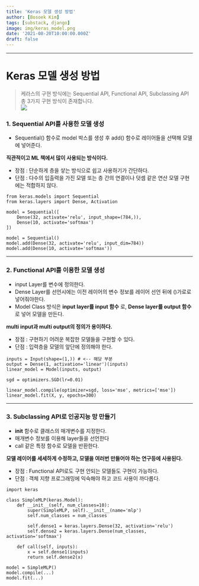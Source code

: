 ```yaml
---
title: 'Keras 모델 생성 방법'
author: [Bosoek Kim]
tags: [substack, django]
image: img/keras_model.png
date: '2021-08-20T10:00:00.000Z'
draft: false
---
```


---

# Keras 모델 생성 방법
> 케라스의 구현 방식에는 Sequential API, Functional API, Subclassing API 총 3가지 구현 방식이 존재합니다.   
> <img src='https://wikidocs.net/images/page/106897/1_WzwKtnA0LEhiCGdWTTpLaA.png'>

### 1. Sequential API를 사용한 모델 생성

* Sequential() 함수로 model 박스를 생성 후 add() 함수로 레이어들을 선택해 모델에 넣어준다.

__직관적이고 ML 책에서 많이 사용되는 방식이다.__

* 장점 : 단순하게 층을 샇는 방식으로 쉽고 사용하기가 간단하다.
* 단점 : 다수의 입출력을 가진 모델 또는 층 간의 연결이나 덧셈 같은 연산 모델 구현에는 적합하지 않다.

```
from keras.models import Sequential
from keras.layers import Dense, Activation

model = Sequential([
    Dense(32, activate='relu', input_shape=(784,)),
    Dense(10, activate='softmax')
])
```
```
model = Sequential()
model.add(Dense(32, activate='relu', input_dim=784))
model.add(Dense(10, activate='softmax'))
```


***

### 2. Functional API를 이용한 모델 생성
* input Layer를 변수에 정의한다.
* Dense Layer를 선언시에는 이전 레이어의 변수 정보를 레이어 선언 뒤에 ()가로로 넣어줘야한다.
* Model Class 방식은 __input layer를 input 함수__ 로, __Dense layer를 output 함수__ 로 넣어 모델을 만든다.

__multi input과 multi output의 정의가 용이하다.__

* 장점 : 구현하기 어려운 복잡한 모델들을 구현할 수 있다.
* 단점 : 입력층을 모델의 앞단에 정의해야 한다.

```
inputs = Input(shape=(1,)) # <-- 해당 부분
output = Dense(1, activation='linear')(inputs)
linear_model = Model(inputs, output)

sgd = optimizers.SGD(lr=0.01)

linear_model.compile(optimizer=sgd, loss='mse', metrics=['mse'])
linear_model.fit(X, y, epochs=300)
```
***
### 3. Subclassing API로 인공지능 망 만들기
* __init__ 함수로 클래스의 매개변수를 지정한다.
* 매개변수 정보를 이용해 layer들을 선언한다
* call 같은 특정 함수로 모델을 반환한다.

__모델 레이어를 세세하게 수정하고, 모델을 여러번 만들어야 하는 연구등에 사용된다.__

* 장점 : Functional API로도 구현 안되는 모델들도 구현이 가능하다.
* 단점 : 객체 지향 프로그래밍에 익숙해야 하고 코드 사용이 까다롭다.

```
import keras

class SimpleMLP(keras.Model):
    def __init__(self, num_classes=10):
        super(SimpleMLP, self).__init__(name='mlp')
        self.num_classes = num_classes

        self.dense1 = keras.layers.Dense(32, activation='relu')
        self.dense2 = keras.layers.Dense(num_classes, activation='softmax')

    def call(self, inputs):
        x = self.dense1(inputs)
        return self.dense2(x)

model = SimpleMLP()
model.compile(...)
model.fit(...)
```